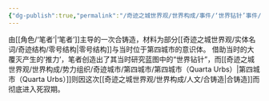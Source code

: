 ```yaml
---
{"dg-publish":true,"permalink":"/奇迹之城世界观/世界构成/事件/‘世界钻针’事件/","dgPassFrontmatter":true}
---
```


由[[角色/‘笔者’\|‘笔者’]]主导的一次合铸造，材料为部分[[奇迹之城世界观/实体名词/奇迹结构/零号结构\|零号结构]]与当时位于第四城市的意识体。
借助当时的大覆灭产生的‘推力’，笔者创造出了其当时研究蓝图中的“世界钻针”，而[[奇迹之城世界观/世界构成/势力组织/奇迹城市/第四城市/第四城市（Quarta Urbs）\|第四城市（Quarta Urbs）]]则因这次[[奇迹之城世界观/世界构成/人文/合铸造\|合铸造]]而彻底进入死寂期。
